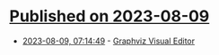 # [Published on 2023-08-09](index.md)

* [2023-08-09, 07:14:49](https://lobste.rs/s/groztw/graphviz_visual_editor) - [Graphviz Visual Editor](http://magjac.com/graphviz-visual-editor/)
